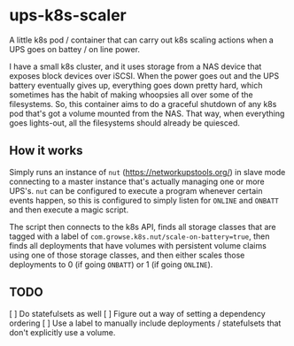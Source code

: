 # ups-k8s-scaler
A little k8s pod / container that can carry out k8s scaling actions when a UPS goes on battey / on line power.

I have a small k8s cluster, and it uses storage from a NAS device that exposes block devices over iSCSI. When the power goes out and the UPS battery eventually gives up, everything goes down pretty hard, which sometimes has the habit of making whoopsies all over some of the filesystems. So, this container aims to do a graceful shutdown of any k8s pod that's got a volume mounted from the NAS. That way, when everything goes lights-out, all the filesystems should already be quiesced.

## How it works

Simply runs an instance of `nut` (https://networkupstools.org/) in slave mode connecting to a master instance that's actually managing one or more UPS's. `nut` can be configured to execute a program whenever certain events happen, so this is configured to simply listen for `ONLINE` and `ONBATT` and then execute a magic script.

The script then connects to the k8s API, finds all storage classes that are tagged with a label of `com.growse.k8s.nut/scale-on-battery=true`, then finds all deployments that have volumes with persistent volume claims using one of those storage classes, and then either scales those deployments to 0 (if going `ONBATT`) or 1 (if going `ONLINE`).

## TODO

[ ] Do statefulsets as well
[ ] Figure out a way of setting a dependency ordering
[ ] Use a label to manually include deployments / statefulsets that don't explicitly use a volume.
